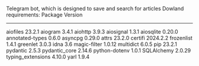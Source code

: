 Telegram bot, which is designed to save and search for articles
Dowland requirements: 
Package           Version
----------------- --------
aiofiles          23.2.1
aiogram           3.4.1
aiohttp           3.9.3
aiosignal         1.3.1
aiosqlite         0.20.0
annotated-types   0.6.0
asyncpg           0.29.0
attrs             23.2.0
certifi           2024.2.2
frozenlist        1.4.1
greenlet          3.0.3
idna              3.6
magic-filter      1.0.12
multidict         6.0.5
pip               23.2.1
pydantic          2.5.3
pydantic_core     2.14.6
python-dotenv     1.0.1
SQLAlchemy        2.0.29
typing_extensions 4.10.0
yarl              1.9.4

